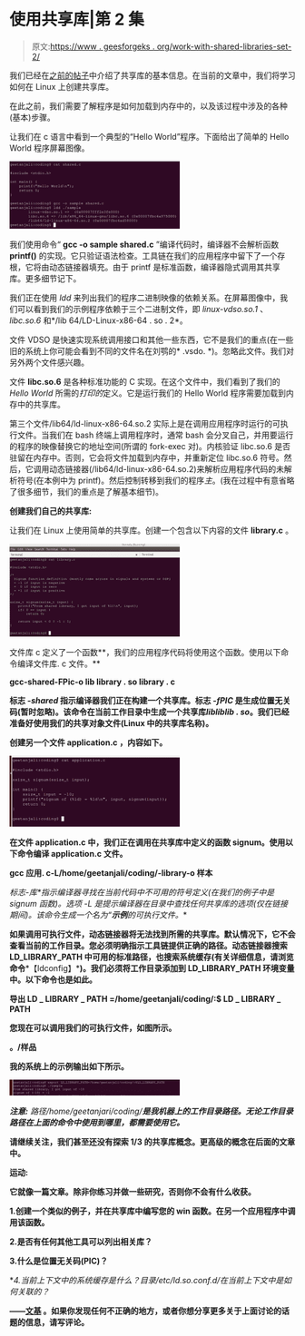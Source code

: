 # 使用共享库|第 2 集

> 原文:[https://www . geesforgeks . org/work-with-shared-libraries-set-2/](https://www.geeksforgeeks.org/working-with-shared-libraries-set-2/)

我们已经在[之前的帖子](https://www.geeksforgeeks.org/working-with-shared-libraries-set-1/)中介绍了共享库的基本信息。在当前的文章中，我们将学习如何在 Linux 上创建共享库。

在此之前，我们需要了解程序是如何加载到内存中的，以及该过程中涉及的各种(基本)步骤。

让我们在 c 语言中看到一个典型的“Hello World”程序。下面给出了简单的 Hello World 程序屏幕图像。

![Hello World](img/23fc4d6e8d17142cb461b3778b0e45cb.png)

我们使用命令“ **gcc -o sample shared.c** ”编译代码时，编译器不会解析函数 **printf()** 的实现。它只验证语法检查。工具链在我们的应用程序中留下了一个存根，它将由动态链接器填充。由于 printf 是标准函数，编译器隐式调用其共享库。更多细节记下。

我们正在使用 *ldd* 来列出我们的程序二进制映像的依赖关系。在屏幕图像中，我们可以看到我们的示例程序依赖于三个二进制文件，即 *linux-vdso.so.1* 、 *libc.so.6* 和*/lib 64/LD-Linux-x86-64 . so . 2*。

文件 VDSO 是快速实现系统调用接口和其他一些东西，它不是我们的重点(在一些旧的系统上你可能会看到不同的文件名在刘鹗的* .vsdo. *)。忽略此文件。我们对另外两个文件感兴趣。

文件 **libc.so.6** 是各种标准功能的 C 实现。在这个文件中，我们看到了我们的 *Hello World* 所需的*打印的*定义。它是运行我们的 Hello World 程序需要加载到内存中的共享库。

第三个文件/lib64/ld-linux-x86-64.so.2 实际上是在调用应用程序时运行的可执行文件。当我们在 bash 终端上调用程序时，通常 bash 会分叉自己，并用要运行的程序的映像替换它的地址空间(所谓的 fork-exec 对)。内核验证 libc.so.6 是否驻留在内存中。否则，它会将文件加载到内存中，并重新定位 libc.so.6 符号。然后，它调用动态链接器(/lib64/ld-linux-x86-64.so.2)来解析应用程序代码的未解析符号(在本例中为 printf)。然后控制转移到我们的程序*主*。(我在过程中有意省略了很多细节，我们的重点是了解基本细节)。

**创建我们自己的共享库:**

让我们在 Linux 上使用简单的共享库。创建一个包含以下内容的文件 **library.c** 。

![library](img/005a9689838e080a725b40d7244b19da.png)

文件库 c 定义了一个函数**，我们的应用程序代码将使用这个函数。使用以下命令编译文件库. c 文件。**

****gcc-shared-FPic-o lib library . so library . c****

**标志 *-shared* 指示编译器我们正在构建一个共享库。标志 *-fPIC* 是生成位置无关码(暂时忽略)。该命令在当前工作目录中生成一个共享库*libliblib . so*。我们已经准备好使用我们的共享对象文件(Linux 中的共享库名称)。**

**创建另一个文件 **application.c** ，内容如下。**

**![application](img/7920c182881bbdda083d208e0f0f838b.png)**

**在文件 **application.c** 中，我们正在调用在共享库中定义的函数 signum。使用以下命令编译 application.c 文件。**

****gcc 应用. c-L/home/geetanjali/coding/-library-o 样本****

**标志*-库*指示编译器寻找在当前代码中不可用的符号定义(在我们的例子中是 signum 函数)。选项 *-L* 是提示编译器在目录中查找任何共享库的选项(仅在链接期间)。该命令生成一个名为“**示例**的可执行文件。**

**如果调用可执行文件，动态链接器将无法找到所需的共享库。默认情况下，它不会查看当前的工作目录。您必须明确指示工具链提供正确的路径。动态链接器搜索 LD_LIBRARY_PATH 中可用的标准路径，也搜索系统缓存(有关详细信息，请浏览命令***【ldconfig】***)。我们必须将工作目录添加到 LD_LIBRARY_PATH 环境变量中。以下命令也是如此。**

****导出 LD _ LIBRARY _ PATH =/home/geetanjali/coding/:$ LD _ LIBRARY _ PATH****

**您现在可以调用我们的可执行文件，如图所示。**

****。/样品****

**我的系统上的示例输出如下所示。**

**![output](img/653f0ba9783011b8f17dec0fe2537bf7.png)**

****注意:** *路径**/home/geetanjari/coding/**是我机器上的工作目录路径。无论工作目录路径在上面的命令中使用到哪里，都需要使用它。***

**请继续关注，我们甚至还没有探索 1/3 的共享库概念。更高级的概念在后面的文章中。**

****运动:****

**它就像一篇文章。除非你练习并做一些研究，否则你不会有什么收获。**

**1.创建一个类似的例子，并在共享库中编写您的 win 函数。在另一个应用程序中调用该函数。**

**2.是否有任何其他工具可以列出相关库？**

**3.什么是位置无关码(PIC)？**

**4.当前上下文中的系统缓存是什么？目录/etc/ld.so.conf.d/*在当前上下文中是如何关联的？**

**——[**文基**](http://www.linkedin.com/in/ramanawithu) 。如果你发现任何不正确的地方，或者你想分享更多关于上面讨论的话题的信息，请写评论。**